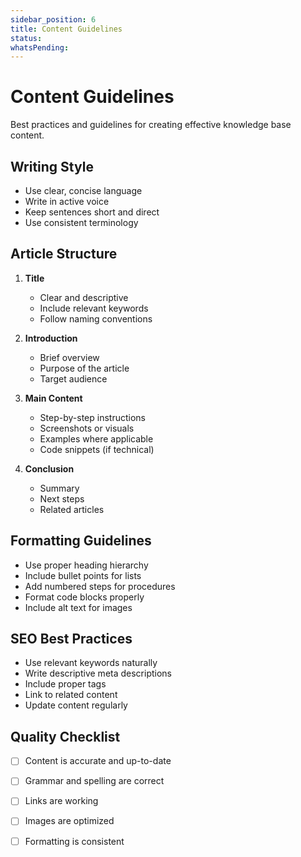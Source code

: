 ```yaml
---
sidebar_position: 6
title: Content Guidelines
status: 
whatsPending: 
---
```


# Content Guidelines

Best practices and guidelines for creating effective knowledge base content.

## Writing Style

- Use clear, concise language
- Write in active voice
- Keep sentences short and direct
- Use consistent terminology

## Article Structure

1. **Title**
   - Clear and descriptive
   - Include relevant keywords
   - Follow naming conventions

2. **Introduction**
   - Brief overview
   - Purpose of the article
   - Target audience

3. **Main Content**
   - Step-by-step instructions
   - Screenshots or visuals
   - Examples where applicable
   - Code snippets (if technical)

4. **Conclusion**
   - Summary
   - Next steps
   - Related articles

## Formatting Guidelines

- Use proper heading hierarchy
- Include bullet points for lists
- Add numbered steps for procedures
- Format code blocks properly
- Include alt text for images

## SEO Best Practices

- Use relevant keywords naturally
- Write descriptive meta descriptions
- Include proper tags
- Link to related content
- Update content regularly

## Quality Checklist

- [ ] Content is accurate and up-to-date
- [ ] Grammar and spelling are correct
- [ ] Links are working
- [ ] Images are optimized
- [ ] Formatting is consistent

